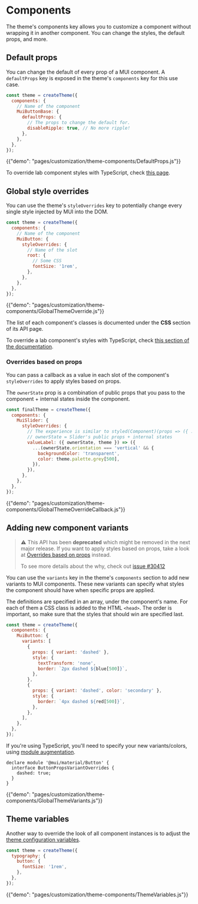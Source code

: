 # Components

<p class="description">The theme's components key allows you to customize a component without wrapping it in another component. You can change the styles, the default props, and more.</p>

## Default props

You can change the default of every prop of a MUI component.
A `defaultProps` key is exposed in the theme's `components` key for this use case.

```js
const theme = createTheme({
  components: {
    // Name of the component
    MuiButtonBase: {
      defaultProps: {
        // The props to change the default for.
        disableRipple: true, // No more ripple!
      },
    },
  },
});
```

{{"demo": "pages/customization/theme-components/DefaultProps.js"}}

To override lab component styles with TypeScript, check [this page](/components/about-the-lab/#typescript).

## Global style overrides

You can use the theme's `styleOverrides` key to potentially change every single style injected by MUI into the DOM.

```js
const theme = createTheme({
  components: {
    // Name of the component
    MuiButton: {
      styleOverrides: {
        // Name of the slot
        root: {
          // Some CSS
          fontSize: '1rem',
        },
      },
    },
  },
});
```

{{"demo": "pages/customization/theme-components/GlobalThemeOverride.js"}}

The list of each component's classes is documented under the **CSS** section of its API page.

To override a lab component's styles with TypeScript, check [this section of the documentation](/components/about-the-lab/#typescript).

### Overrides based on props

You can pass a callback as a value in each slot of the component's `styleOverrides` to apply styles based on props.

The `ownerState` prop is a combination of public props that you pass to the component + internal states inside the component.

```js
const finalTheme = createTheme({
  components: {
    MuiSlider: {
      styleOverrides: {
        // The experience is similar to styled(Component)(props => ({ ... }))
        // ownerState = Slider's public props + internal states
        valueLabel: ({ ownerState, theme }) => ({
          ...(ownerState.orientation === 'vertical' && {
            backgroundColor: 'transparent',
            color: theme.palette.grey[500],
          }),
        }),
      },
    },
  },
});
```

{{"demo": "pages/customization/theme-components/GlobalThemeOverrideCallback.js"}}

## Adding new component variants

> ⚠️ This API has been **deprecated** which might be removed in the next major release. If you want to apply styles based on props, take a look at [Overrides based on props](#overrides-based-on-props) instead.
>
> To see more details about the why, check out [issue #30412](https://github.com/mui-org/material-ui/issues/30412)

You can use the `variants` key in the theme's `components` section to add new variants to MUI components. These new variants can specify what styles the component should have when specific props are applied.

The definitions are specified in an array, under the component's name. For each of them a CSS class is added to the HTML `<head>`. The order is important, so make sure that the styles that should win are specified last.

```js
const theme = createTheme({
  components: {
    MuiButton: {
      variants: [
        {
          props: { variant: 'dashed' },
          style: {
            textTransform: 'none',
            border: `2px dashed ${blue[500]}`,
          },
        },
        {
          props: { variant: 'dashed', color: 'secondary' },
          style: {
            border: `4px dashed ${red[500]}`,
          },
        },
      ],
    },
  },
});
```

If you're using TypeScript, you'll need to specify your new variants/colors, using [module augmentation](https://www.typescriptlang.org/docs/handbook/declaration-merging.html#module-augmentation).

<!-- Tested with packages/mui-material/test/typescript/augmentation/themeComponents.spec.ts -->

```tsx
declare module '@mui/material/Button' {
  interface ButtonPropsVariantOverrides {
    dashed: true;
  }
}
```

{{"demo": "pages/customization/theme-components/GlobalThemeVariants.js"}}

## Theme variables

Another way to override the look of all component instances is to adjust the [theme configuration variables](/customization/theming/#theme-configuration-variables).

```js
const theme = createTheme({
  typography: {
    button: {
      fontSize: '1rem',
    },
  },
});
```

{{"demo": "pages/customization/theme-components/ThemeVariables.js"}}
